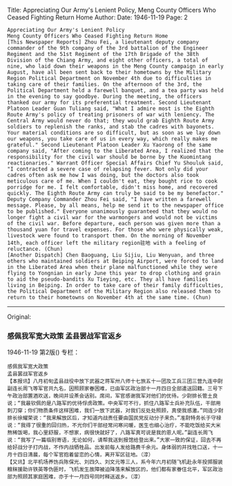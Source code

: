 Title: Appreciating Our Army's Lenient Policy, Meng County Officers Who Ceased Fighting Return Home
Author:
Date: 1946-11-19
Page: 2

    Appreciating Our Army's Lenient Policy
    Meng County Officers Who Ceased Fighting Return Home
    [This Newspaper Reports] Zhou Fei, a lieutenant deputy company commander of the 9th company of the 3rd battalion of the Engineer Regiment and the 51st Regiment of the 17th Brigade of the 38th Division of the Chiang Army, and eight other officers, a total of nine, who laid down their weapons in the Meng County campaign in early August, have all been sent back to their hometowns by the Military Region Political Department on November 4th due to difficulties in taking care of their families. On the afternoon of the 3rd, the Political Department held a farewell banquet, and a tea party was held in the evening to say goodbye. During the meeting, the officers thanked our army for its preferential treatment. Second Lieutenant Platoon Leader Guan Tuliang said, "What I admire most is the Eighth Route Army's policy of treating prisoners of war with leniency. The Central Army would never do that; they would grab Eighth Route Army soldiers to replenish the ranks, and stab the cadres with bayonets. Your material conditions are so difficult, but as soon as we lay down our weapons, you take care of us in every way, which really makes me grateful." Second Lieutenant Platoon Leader Xu Yaorong of the same company said, "After coming to the Liberated Area, I realized that the responsibility for the civil war should be borne by the Kuomintang reactionaries." Warrant Officer Special Affairs Chief Yu Shouluk said, "I contracted a severe case of relapsing fever. Not only did your cadres often ask me how I was doing, but the doctors also took meticulous care of me. When I couldn't eat, they bought rice to cook porridge for me. I felt comfortable, didn't miss home, and recovered quickly. The Eighth Route Army can truly be said to be my benefactor." Deputy Company Commander Zhou Fei said, "I have written a farewell message. Please, by all means, help me send it to the newspaper office to be published." Everyone unanimously guaranteed that they would no longer fight a civil war for the warmongers and would not be victims of the civil war. Before departure, each person was given more than a thousand yuan for travel expenses. For those who were physically weak, livestock were found to transport them. On the morning of November 14th, each officer left the military region驻地 with a feeling of reluctance. (Chun)
    [Another Dispatch] Chen Baoguang, Liu Sijiu, Liu Wenyuan, and three others who maintained soldiers at Beiping Airport, were forced to land in the Liberated Area when their plane malfunctioned while they were flying to Yongnian in early June this year to drop clothing and grain to aid the pseudo-bandits Xu Tieying, etc. They all have families living in Beiping. In order to take care of their family difficulties, the Political Department of the Military Region also released them to return to their hometowns on November 4th at the same time. (Chun)



<hr /> 

Original: 


### 感佩我军宽大政策  孟县罢战军官返乡

1946-11-19
第2版()
专栏：

    感佩我军宽大政策
    孟县罢战军官返乡
    【本报讯】八月初旬孟县战役中放下武器之蒋军卅八师十七旅五十一团及工兵三团三营九连中尉副连长周飞等军官共九名，因照顾家眷困难，已由军区政治部十一月四日全部遣送回籍。三号下午政治部置酒欢送，晚间并设茶会话别。席间，军官感谢我军对他们的优待。少尉排长管土良说；“我最钦佩的是八路军的优待俘虏政策。中央军可不行，抓住八路军士兵补充队伍，干部用刺刀穿；你们物质条件这样困难，我们一放下武器，对我们反处处照顾，真使我感激。”同连少尉排长徐耀荣说：“我来解放区后，才知道内战责任要由国民党反动分子来负。”准尉特务长于守禄说：“我得了很重的回归热，不光你们干部经常问寒问暖，医生也细心治疗，不能吃饭给买大米熬稀饭喝，我心里舒服，不想家，病很快就好了，八路军真可说是我的恩人呢。”副连长周飞说：“我写了一篇临别寄语，无论如何，请帮我送到报馆给登出来。”大家一致的保证，回去不再给好战分子打内战，不作内战牺牲品。出发前每人发给路费千余元。身体弱的并找牲口送，十一月十四日清晨，每个军官抱着留恋的心情，离开军区驻地。（淳）
    【又讯】北平机场养饬兵陈保光、刘四久、刘文元等三人，系今年六月初随飞机赴永年投掷服装粮秣援助许铁英等伪匪时，飞机发生故障被迫降落来解放区的，他们都有家眷住北平，军区政治部为照顾其家庭困难，亦于十一月四号同时释送返乡。（淳）
